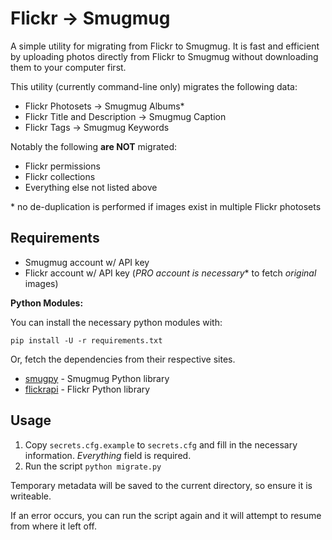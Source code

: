 Flickr -> Smugmug
=================

A simple utility for migrating from Flickr to Smugmug. It is fast and
efficient by uploading photos directly from Flickr to Smugmug without
downloading them to your computer first.

This utility (currently command-line only) migrates the following data:

* Flickr Photosets -> Smugmug Albums\*
* Flickr Title and Description -> Smugmug Caption
* Flickr Tags -> Smugmug Keywords

Notably the following **are NOT** migrated:

* Flickr permissions
* Flickr collections
* Everything else not listed above

\* no de-duplication is performed if images exist in multiple Flickr photosets

## Requirements

* Smugmug account w/ API key
* Flickr account w/ API key (**PRO* account is necessary** to fetch *original* images)

**Python Modules:**

You can install the necessary python modules with:

    pip install -U -r requirements.txt

Or, fetch the dependencies from their respective sites.

* [smugpy](https://github.com/chrishoffman/smugpy) - Smugmug Python library
* [flickrapi](http://stuvel.eu/flickrapi) - Flickr Python library

## Usage

1. Copy `secrets.cfg.example` to `secrets.cfg` and fill in the necessary
   information. *Everything* field is required.
2. Run the script `python migrate.py`

Temporary metadata will be saved to the current directory, so ensure it is
writeable.

If an error occurs, you can run the script again and it will attempt to resume
from where it left off.
